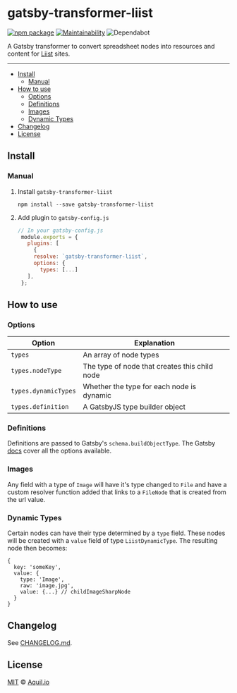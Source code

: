 # gatsby-transformer-liist

[![npm package](https://flat.badgen.net/npm/v/gatsby-transformer-liist)](https://badgen.net/npm/v/gatsby-transformer-liist)
[![Maintainability](https://flat.badgen.net/codeclimate/maintainability/Aquilio/gatsby-transformer-liist)](https://codeclimate.com/github/Aquilio/gatsby-transformer-liist/maintainability)
![Dependabot](https://flat.badgen.net/dependabot/thepracticaldev/dev.to?icon=dependabot)

A Gatsby transformer to convert spreadsheet nodes into resources and content for [Liist](https://liist.io) sites.

---

- [Install](#install)
  - [Manual](#manual)
- [How to use](#how-to-use)
  - [Options](#options)
  - [Definitions](#definitions)
  - [Images](#images)
  - [Dynamic Types](#dynamic-types)
- [Changelog](#changelog)
- [License](#license)

## Install

### Manual

1. Install `gatsby-transformer-liist`

   `npm install --save gatsby-transformer-liist`

2. Add plugin to `gatsby-config.js`

   ```javascript
   // In your gatsby-config.js
    module.exports = {
      plugins: [
        {
        resolve: `gatsby-transformer-liist`,
        options: {
          types: [...]
      ],
    };
   ```

## How to use

### Options

| Option               | Explanation                                   |
| -------------------- | --------------------------------------------- |
| `types`              | An array of node types                        |
| `types.nodeType`     | The type of node that creates this child node |
| `types.dynamicTypes` | Whether the type for each node is dynamic     |
| `types.definition`   | A GatsbyJS type builder object                |

### Definitions

Definitions are passed to Gatsby's `schema.buildObjectType`. The Gatsby [docs](https://www.gatsbyjs.org/docs/schema-customization/#gatsby-type-builders) cover all the options available.

### Images

Any field with a type of `Image` will have it's type changed to `File` and have a custom resolver function added that links to a `FileNode` that is created from the url value.

### Dynamic Types

Certain nodes can have their type determined by a `type` field. These nodes will be created with a `value` field of type `LiistDynamicType`. The resulting node then becomes:

```
{
  key: 'someKey',
  value: {
    type: 'Image',
    raw: 'image.jpg',
    value: {...} // childImageSharpNode
  }
}
```

## Changelog

See [CHANGELOG.md](CHANGELOG.md).

## License

[MIT](https://github.com/Aquilio/gatsby-transformer-liist/blob/master/LICENSE) © [Aquil.io](https://aquil.io)
